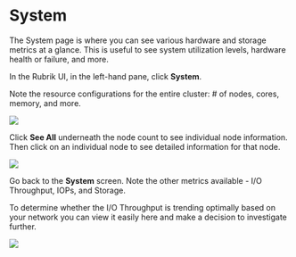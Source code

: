 # System

The System page is where you can see various hardware and storage metrics at a glance. This is useful to see system utilization levels, hardware health or failure, and more.

In the Rubrik UI, in the left-hand pane, click **System**.

Note the resource configurations for the entire cluster: # of nodes, cores, memory, and more.

![](https://lh5.googleusercontent.com/bTfgTFdYjLbpbKIGiMbRcy1bzdbAxzodDeAx752uPoezDqbCvzgdgs-KnSFPDY6wU6nHbp2y1APx5KHTY5UfuBVw30W-Rknq-6bZglPZn6fMs4H6euIOi2p28tqRTbT-iXeaAMpr)

Click **See All** underneath the node count to see individual node information. Then click on an individual node to see detailed information for that node.

![](https://lh4.googleusercontent.com/5_woju6Ue3XuBqhuRbF0zm0QELzkuqTDV8LN5heYFNaSag5s4bCZuGHLDLzhFRgobwplJn30aSgT1HTPa4Jj9PR-ZxaJyru26F_fY3f_aoFchA9IJ2pG3U9rfH66RLLNl7azvmx1)

Go back to the **System** screen.
Note the other metrics available - I/O Throughput, IOPs, and Storage.

To determine whether the I/O Throughput is trending optimally based on your network you can view it easily here and make a decision to investigate further.

![](https://lh6.googleusercontent.com/POT__vU4MQ8Cz4anZBE6PRO2uCDIsXKigD2EoT4NE0tgojHYAD_Ul4GtCm1BkTnAY6BDswuMBIVP59GpaD0TY7DeCBWv3bQ6LItslhJXBiOl2xdsJd5j9K2dFrEGXhDO_HhHhWJL)